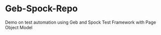 # Geb-Spock-Repo
Demo on test automation using Geb and  Spock Test Framework with Page Object Model
